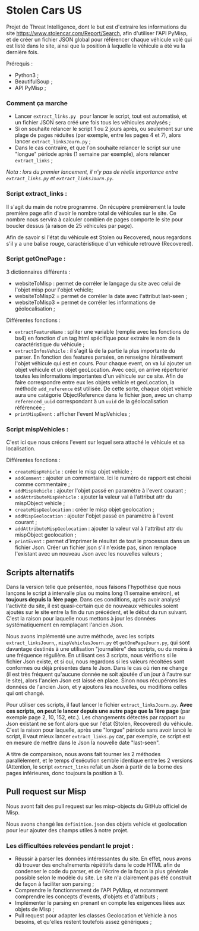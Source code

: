 # Stolen Cars US
Projet de Threat Intelligence, dont le but est d'extraire les informations du site https://www.stolencar.com/Report/Search, afin d'utiliser l'API PyMisp, et de créer un fichier JSON global pour référencer chaque véhicule volé qui est listé dans le site, ainsi que la position à laquelle le véhicule a été vu la dernière fois.

Prérequis :
- Python3 ;
- BeautifulSoup ;
- API PyMisp ;

### Comment ça marche
- Lancer  `extract_links.py ` pour lancer le script, tout est automatisé, et un fichier JSON sera créé une fois tous les véhicules analysés ;
- Si on souhaite relancer le script 1 ou 2 jours après, ou seulement sur une plage de pages réduites (par exemple, entre les pages 4 et 7), alors lancer `extract_linksJourn.py` ;
- Dans le cas contraire, et que l'on souhaite relancer le script sur une "longue" période après (1 semaine par exemple), alors relancer `extract_links` ;

*Nota : lors du premier lancement, il n'y pas de réelle importance entre `extract_links.py` et `extract_linksJourn.py`.*

### Script extract_links :
Il s'agit du main de notre programme. On récupère premièrement la toute première page afin d'avoir le nombre total de véhicules sur le site. Ce nombre nous servira à calculer combien de pages comporte le site pour boucler dessus (à raison de 25 véhicules par page).

Afin de savoir si l'état du véhicule est Stolen ou Recovered, nous regardons s'il y a une balise rouge, caractéristique d'un véhicule retrouvé (Recovered).

### Script getOnePage :
3 dictionnaires différents :
- websiteToMisp : permet de corréler le langage du site avec celui de l'objet misp pour l'objet vehicle;
- websiteToMisp2 = permet de corréler la date avec l'attribut last-seen ;
- websiteToMisp3 = permet de corréler les informations de géolocalisation ;

Différentes fonctions :
- `extractFeatureName` : spliter une variable (remplie avec les fonctions de bs4) en fonction d'un tag html spécifique pour extraire le nom de la caractéristique du véhicule ;
- `extractInfosVehicle` : il s'agit là de la partie la plus importante du parser. En fonction des features parsées, on renseigne itérativement l'objet véhicule qui est en cours. Pour chaque event, on va lui ajouter un objet vehicule et un objet geoLocation. Avec ceci, on arrive répertorier toutes les informations importantes d'un véhicule sur ce site. Afin de faire correspondre entre eux les objets vehicle et geoLocation, la méthode `add_reference` est utilisée. De cette sorte, chaque objet vehicle aura une catégorie ObjectReference dans le fichier json, avec un champ `referenced_uuid` correspondant à un `uuid` de la géolocalisation référencée ;
- `printMispEvent` : afficher l'event MispVehicles ;

### Script mispVehicles :
C'est ici que nous créons l'event sur lequel sera attaché le véhicule et sa localisation.

Différentes fonctions :
- `createMispVehicle` : créer le misp objet vehicle ;
- `addComment` : ajouter un commentaire. Ici le numéro de rapport est choisi comme commentaire ;
- `addMispVehicle` : ajouter l'objet passé en paramètre à l'event courant ;
- `addAttributeMispVehicle` : ajouter la valeur val à l'attribut attr du mispObject vehicle ;
- `createMispGeolocation` : créer le misp objet geolocation ;
- `addMispGeolocation` : ajouter l'objet passé en paramètre à l'event courant ;
- `addAttributeMispGeolocation` : ajouter la valeur val à l'attribut attr du mispObject geolocation ;
- `printEvent` : permet d'imprimer le résultat de tout le processus dans un fichier Json. Créer un fichier json s'il n'existe pas, sinon remplace l'existant avec un nouveau Json avec les nouvelles valeurs ;

## Scripts alternatifs
Dans la version telle que présentée, nous faisons l'hypothèse que nous lançons le script à intervalle plus ou moins long (1 semaine environ), et **toujours depuis la 1ère page**. Dans ces conditions, après avoir analysé l'activité du site, il est quasi-certain que de nouveaux véhicules soient ajoutés sur le site entre la fin du run précédent, et le début du run suivant. C'est la raison pour laquelle nous mettons à jour les données systématiquement en remplaçant l'ancien Json.

Nous avons implémenté une autre méthode, avec les scripts `extract_linksJourn`,, `mispVehiclesJourn.py` et `getOnePageJourn.py`, qui sont davantage destinés à une utilisation "journalière" des scripts, ou du moins à une fréquence régulière. En utilisant ces 3 scripts, nous vérifions si le fichier Json existe, et si oui, nous regardons si les valeurs récoltées sont conformes ou déjà présentes dans le Json. Dans le cas où rien ne change (il est très fréquent qu'aucune donnée ne soit ajoutée d'un jour à l'autre sur le site), alors l'ancien Json est laissé en place. Sinon nous récupérons les données de l'ancien Json, et y ajoutons les nouvelles, ou modifions celles qui ont changé.

Pour utiliser ces scripts, il faut lancer le fichier `extract_linksJourn.py`. **Avec ces scripts, on peut le lancer depuis une autre page que la 1ère page** (par exemple page 2, 10, 152, etc.). Les changements détectés par rapport au Json existant ne se font alors que sur l'état (Stolen, Recovered) du véhicule. C'est la raison pour laquelle, après une "longue" période sans avoir lancé le script, il vaut mieux lancer `extract_links.py` car, par exemple, ce script est en mesure de mettre dans le Json la nouvelle date "last-seen".

A titre de comparaison, nous avons fait tourner les 2 méthodes parallèlement, et le temps d'exécution semble identique entre les 2 versions (Attention, le script `extract_links` refait un Json à partir de la borne des pages inférieures, donc toujours la position à 1).

## Pull request sur Misp
Nous avont fait des pull request sur les misp-objects du GitHub officiel de Misp.

Nous avons changé les `definition.json` des objets vehicle et geolocation pour leur ajouter des champs utiles à notre projet.

### Les difficultées relevées pendant le projet :

- Réussir à parser les données intéressantes du site. En effet, nous avons dû trouver des enchaînements répétitifs dans le code HTML afin de condenser le code du parser, et de l'écrire de la façon la plus générale possible selon le modèle du site. Le site n'a clairement pas été construit de façon à faciliter son parsing ;
- Comprendre le fonctionnement de l'API PyMisp, et notamment comprendre les concepts d'events, d'objets et d'attributs ;
- Implémenter le parsing en prenant en compte les exigences liées aux objets de Misp ;
- Pull request pour adapter les classes Geolocation et Vehicle à nos besoins, et qu'elles restent toutefois assez génériques ;
